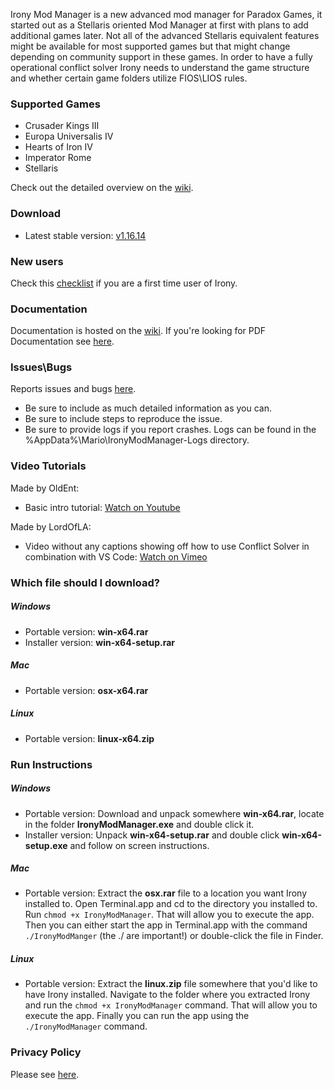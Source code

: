 Irony Mod Manager is a new advanced mod manager for Paradox Games, it started out as a Stellaris oriented Mod Manager at first with plans to add additional games later. Not all of the advanced Stellaris equivalent features might be available for most supported games but that might change depending on community support in these games. In order to have a fully operational conflict solver Irony needs to understand the game structure and whether certain game folders utilize FIOS\LIOS rules.

### Supported Games
* Crusader Kings III
* Europa Universalis IV
* Hearts of Iron IV
* Imperator Rome
* Stellaris

Check out the detailed overview on the [wiki](https://github.com/bcssov/IronyModManager/wiki).

### Download
* Latest stable version: [v1.16.14](https://github.com/bcssov/IronyModManager/releases/tag/v1.16.14)

### New users
Check this [checklist](https://github.com/bcssov/IronyModManager/wiki/New-User-Checklist) if you are a first time user of Irony.

### Documentation
Documentation is hosted on the [wiki](https://github.com/bcssov/IronyModManager/wiki). If you're looking for PDF Documentation see [here](https://github.com/bcssov/IronyModManager/discussions/210).

### Issues\Bugs
Reports issues and bugs [here](https://github.com/bcssov/IronyModManager/issues). 
* Be sure to include as much detailed information as you can.
* Be sure to include steps to reproduce the issue.
* Be sure to provide logs if you report crashes. Logs can be found in the %AppData%\Mario\IronyModManager-Logs directory.

### Video Tutorials
Made by OldEnt:
* Basic intro tutorial: [Watch on Youtube](https://www.youtube.com/watch?v=98dKbDxtqQw)

Made by LordOfLA:
* Video without any captions showing off how to use Conflict Solver in combination with VS Code: [Watch on Vimeo](https://vimeo.com/443078952) 

### Which file should I download?
##### Windows
- Portable version: **win-x64.rar**
- Installer version: **win-x64-setup.rar**

##### Mac
- Portable version: **osx-x64.rar**

##### Linux
- Portable version: **linux-x64.zip**

### Run Instructions
##### Windows
- Portable version: Download and unpack somewhere **win-x64.rar**, locate in the folder **IronyModManager.exe** and double click it.
- Installer version: Unpack **win-x64-setup.rar** and double click **win-x64-setup.exe** and follow on screen instructions.

##### Mac
- Portable version: Extract the **osx.rar** file to a location you want Irony installed to. Open Terminal.app and cd to the directory you installed to. Run ```chmod +x IronyModManager```. That will allow you to execute the app. Then you can either start the app in Terminal.app with the command ```./IronyModManger``` (the ./ are important!) or double-click the file in Finder.

##### Linux
- Portable version: Extract the **linux.zip** file somewhere that you'd like to have Irony installed. Navigate to the folder where you extracted Irony and run the ```chmod +x IronyModManager``` command. That will allow you to execute the app. Finally you can run the app using the ```./IronyModManager``` command.

### Privacy Policy
Please see [here](https://github.com/bcssov/IronyModManager/wiki/Privacy-Policy).
